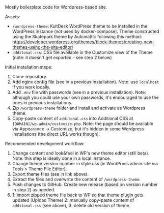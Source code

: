 Mostly boilerplate code for Wordpress-based site. 

Assets:

- `/wordpress-theme`: KultDesk WordPress theme to be installed in the WordPress instance (not used by docker-compose). Theme constructed using the Skatepark theme by Automattic following this method: https://developer.wordpress.org/themes/block-themes/creating-new-themes-using-the-site-editor/
- `additonal.css`: CSS file available in the Customize view of the Theme (note: it doesn't get exported - see step 2 below)

Initial installation steps: 

1. Clone repository.
2. Add nginx config file (see in a previous installation). Note: use `localhost` if you work locally.
3. Add `.env` file with passwords (see in a previous installation). Note: although you could use your own passwords, it's encouraged to use the ones in previous installations.
4. Zip `/wordpress-theme` folder and install and activate as Wordpress theme.
5. Copy-paste content of `additonal.css` into Additional CSS at `[DOMAIN]/wp-admin/customize.php`. Note: the page should be available via Appearance -> Customize, but it's hidden in some Wordpress installations (the direct URL works though).  

Recommended development workflow:

1. Change content and look&feel in WP's new theme editor (still beta). Note: this step is ideally done in a local instance. 
2. Change theme version number in style.css (in WordPress admin site via Tools > Theme File Editor).
3. Export theme files (see in link above). 
4. Extract the files and overwrite the content of `/wordpress-theme`. 
5. Push changes to GitHub. Create new release (based on version number in step 2) as needed. 
6. 1: import zipped theme file back to WP so that theme plugin gets updated (Upload Theme) 2: manually copy-paste content of `additonal.css` (see above), 3: delete old version of theme. 
